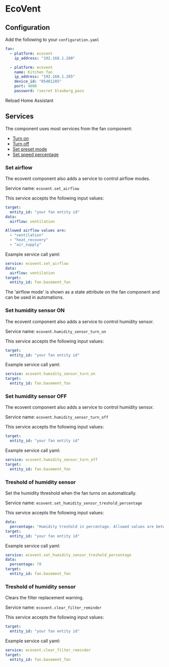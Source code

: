 # EcoVent

## Configuration

Add the following to your `configuration.yaml`

```yaml
fan:
  - platform: ecovent
    ip_address: "192.168.1.200"

  - platform: ecovent
    name: Kitchen fan
    ip_address: "192.168.1.205"
    device_id: "85481285"
    port: 4000
    password: !secret blauberg_pass
```

Reload Home Assistant

## Services

The component uses most services from the fan component:
- [Turn on](https://developers.home-assistant.io/docs/core/entity/fan/#turn-on)
- [Turn off](https://developers.home-assistant.io/docs/core/entity/fan/#turn-off)
- [Set preset mode](https://developers.home-assistant.io/docs/core/entity/fan/#set-preset-mode)
- [Set speed percentage](https://developers.home-assistant.io/docs/core/entity/fan/#set-speed-percentage)


### Set airflow
The ecovent component also adds a service to control airflow modes.

Service name: `ecovent.set_airflow`

This service accepts the following input values:

```yaml
target:
  entity_id: "your fan entity id"
data:
  airflow: ventilation

Allowed airflow values are:
  - "ventilation"
  - "heat_recovery"
  - "air_supply"
```

Example service call yaml:

```yaml
service: ecovent.set_airflow
data:
  airflow: ventilation
target:
  entity_id: fan.basement_fan  
```

The 'airflow mode' is shown as a state attribute on the fan component and can be used in automations.

### Set humidity sensor ON
The ecovent component also adds a service to control humidity sensor.

Service name: `ecovent.humidity_sensor_turn_on`

This service accepts the following input values:

```yaml
target:
  entity_id: "your fan entity id"
```

Example service call yaml:

```yaml
service: ecovent.humidity_sensor_turn_on
target:
  entity_id: fan.basement_fan  
```

### Set humidity sensor OFF
The ecovent component also adds a service to control humidity sensor.

Service name: `ecovent.humidity_sensor_turn_off`

This service accepts the following input values:

```yaml
target:
  entity_id: "your fan entity id"
```

Example service call yaml:

```yaml
service: ecovent.humidity_sensor_turn_off
target:
  entity_id: fan.basement_fan  
```

### Treshold of humidity sensor
Set the humidity threshold when the fan turns on automatically.

Service name: `ecovent.set_humidity_sensor_treshold_percentage`

This service accepts the following input values:

```yaml
data:
  percentage: "Humidity treshold in percentage. Allowed values are between 40 and 80."
target:
  entity_id: "your fan entity id"
```

Example service call yaml:

```yaml
service: ecovent.set_humidity_sensor_treshold_percentage
data:
  percentage: 70
target:
  entity_id: fan.basement_fan  
```

### Treshold of humidity sensor
Clears the filter replacement warning.

Service name: `ecovent.clear_filter_reminder`

This service accepts the following input values:

```yaml
target:
  entity_id: "your fan entity id"
```

Example service call yaml:

```yaml
service: ecovent.clear_filter_reminder
target:
  entity_id: fan.basement_fan  
```

